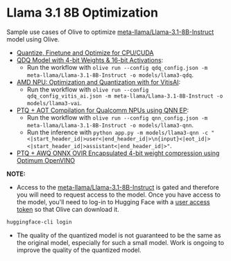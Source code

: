 # Llama 3.1 8B Optimization

Sample use cases of Olive to optimize [meta-llama/Llama-3.1-8B-Instruct](https://huggingface.co/meta-llama/Llama-3.1-8B) model using Olive.

- [Quantize, Finetune and Optimize for CPU/CUDA](../getting_started/olive-awq-ft-llama.ipynb)
- [QDQ Model with 4-bit Weights & 16-bit Activations](../phi3_5/README.md):
  - Run the workflow with `olive run --config qdq_config.json -m meta-llama/Llama-3.1-8B-Instruct -o models/llama3-qdq`.
- [AMD NPU: Optimization and Quantization with for VitisAI](../phi3_5/README.md):
  - Run the workflow with `olive run --config qdq_config_vitis_ai.json -m meta-llama/Llama-3.1-8B-Instruct -o models/llama3-vai`.
- [PTQ + AOT Compilation for Qualcomm NPUs using QNN EP](../phi3_5/README.md):
  - Run the workflow with `olive run --config qnn_config.json -m meta-llama/Llama-3.1-8B-Instruct -o models/llama3-qnn`.
  - Run the inference with `python app.py -m models/llama3-qnn -c "<|start_header_id|>user<|end_header_id|>\n{input}<|eot_id|><|start_header_id|>assistant<|end_header_id|>"`.
- [PTQ + AWQ ONNX OVIR Encapsulated 4-bit weight compression using Optimum OpenVINO](./openvino/)

**NOTE:**

- Access to the [meta-llama/Llama-3.1-8B-Instruct](https://huggingface.co/meta-llama/Llama-3.1-8B) is gated and therefore you will need to request access to the model. Once you have access to the model, you'll need to log-in to Hugging Face with a [user access token](https://huggingface.co/docs/hub/security-tokens) so that Olive can download it.

```bash
huggingface-cli login
```

- The quality of the quantized model is not guaranteed to be the same as the original model, especially for such a small model. Work is ongoing to improve the quality of the quantized model.
